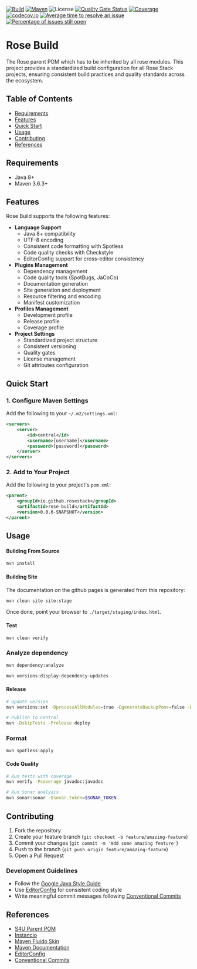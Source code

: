 [![Build](https://github.com/rosestack/rose-build/actions/workflows/maven-build.yml/badge.svg)](https://github.com/rosestack/rose-build/actions/workflows/build.yml)
[![Maven](https://img.shields.io/maven-central/v/io.github.rosestack/rose-build.svg)](https://repo1.maven.org/maven2/io/github/rosestack/rose-build/)
![License](https://img.shields.io/github/license/rosestack/rose-build.svg)
[![Quality Gate Status](https://sonarcloud.io/api/project_badges/measure?project=io.github.rosestack%3Arose-build&metric=alert_status)](https://sonarcloud.io/summary/new_code?id=io.github.rosestack%3Arose-build)
[![Coverage](https://sonarcloud.io/api/project_badges/measure?project=io.github.rosestack%3Arose-build&metric=coverage)](https://sonarcloud.io/dashboard?id=io.github.rosestack%3Arose-build)
[![codecov.io](https://codecov.io/github/rosestack/rose-build/coverage.svg?branch=main)](https://codecov.io/github/rosestack/rose-build?branch=main)
[![Average time to resolve an issue](http://isitmaintained.com/badge/resolution/rosestack/rose-build.svg)](http://isitmaintained.com/project/rosestack/rose-build "Average time to resolve an issue")
[![Percentage of issues still open](http://isitmaintained.com/badge/open/rosestack/rose-build.svg)](http://isitmaintained.com/project/rosestack/rose-build "Percentage of issues still open")

# Rose Build

The Rose parent POM which has to be inherited by all rose modules. This project provides a standardized build configuration for all Rose Stack projects, ensuring consistent build practices and quality standards across the ecosystem.

## Table of Contents

- [Requirements](#requirements)
- [Features](#features)
- [Quick Start](#quick-start)
- [Usage](#usage)
- [Contributing](#contributing)
- [References](#references)

## Requirements

- Java 8+
- Maven 3.6.3+

## Features

Rose Build supports the following features:

- **Language Support**
  - Java 8+ compatibility
  - UTF-8 encoding
  - Consistent code formatting with Spotless
  - Code quality checks with Checkstyle
  - EditorConfig support for cross-editor consistency
- **Plugins Management**
  - Dependency management
  - Code quality tools (SpotBugs, JaCoCo)
  - Documentation generation
  - Site generation and deployment
  - Resource filtering and encoding
  - Manifest customization
- **Profiles Management**
  - Development profile
  - Release profile
  - Coverage profile
- **Project Settings**
  - Standardized project structure
  - Consistent versioning
  - Quality gates
  - License management
  - Git attributes configuration

## Quick Start

### 1. Configure Maven Settings

Add the following to your `~/.m2/settings.xml`:

```xml
<servers>
    <server>
        <id>central</id>
        <username>[username]</username>
        <password>[password]</password>
    </server>
</servers>
```

### 2. Add to Your Project

Add the following to your project's `pom.xml`:

```xml
<parent>
    <groupId>io.github.rosestack</groupId>
    <artifactId>rose-build</artifactId>
    <version>0.0.6-SNAPSHOT</version>
</parent>
```

## Usage

#### Building From Source

```bash
mvn install
```

#### Building Site

The documentation on the github pages is generated from this repository:

```bash
mvn clean site site:stage
```

Once done, point your browser to `./target/staging/index.html`.

#### Test

```bash
mvn clean verify
```

### Analyze dependency

```bash
mvn dependency:analyze

mvn versions:display-dependency-updates
```

#### Release

```bash
# Update version
mvn versions:set -DprocessAllModules=true -DgenerateBackupPoms=false -DnewVersion=0.0.1

# Publish to Central
mvn -DskipTests -Prelease deploy
```

### Format

```bash
mvn spotless:apply
```

#### Code Quality

```bash
# Run tests with coverage
mvn verify -Pcoverage javadoc:javadoc

# Run Sonar analysis
mvn sonar:sonar -Dsonar.token=$SONAR_TOKEN
```

## Contributing

1. Fork the repository
2. Create your feature branch (`git checkout -b feature/amazing-feature`)
3. Commit your changes (`git commit -m 'Add some amazing feature'`)
4. Push to the branch (`git push origin feature/amazing-feature`)
5. Open a Pull Request

### Development Guidelines

- Follow the [Google Java Style Guide](https://google.github.io/styleguide/javaguide.html)
- Use [EditorConfig](https://editorconfig.org/) for consistent coding style
- Write meaningful commit messages following [Conventional Commits](https://www.conventionalcommits.org/)

## References

- [S4U Parent POM](https://github.com/s4u/parent)
- [Instancio](https://github.com/instancio/instancio)
- [Maven Fluido Skin](https://github.com/apache/maven-fluido-skin/)
- [Maven Documentation](https://maven.apache.org/guides/)
- [EditorConfig](https://editorconfig.org/)
- [Conventional Commits](https://www.conventionalcommits.org/)

